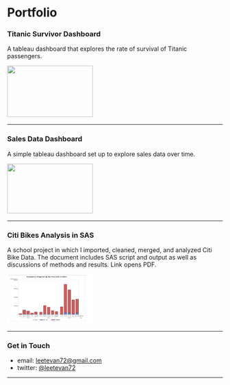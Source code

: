 # Portfolio


    
### Titanic Survivor Dashboard
A tableau dashboard that explores the rate of survival of Titanic passengers.

<a href="https://public.tableau.com/profile/leetevan72#!/vizhome/titanicsurvival_15739544718620/Dashboard1"
target="_blank">
<img src="https://github.com/leetevan72/leetevan72.github.io/blob/master/images/screengrabimg.PNG?raw=true" height = "120" width = "200"/>
 </a>
 
---

### Sales Data Dashboard
A simple tableau dashboard set up to explore sales data over time.

<a href="https://public.tableau.com/profile/leetevan72#!/vizhome/SalesDashboard_15740082320880/Dashboard1"
target="_blank">
<img src="https://github.com/leetevan72/leetevan72.github.io/blob/master/images/salesdataimg.png?raw=true" height = "116" width = "200"/>
</a>

---  

### Citi Bikes Analysis in SAS
A school project in which I imported, cleaned, merged, and analyzed Citi Bike Data. The document includes SAS script and output as well as discussions of methods and results. Link opens PDF.

<a href="pdf/Module7FinalProject-converted.pdf"
target="_blank">
<img src="images/sasSnap.PNG" height = "116" width = "200"/>
</a>

---

### Get in Touch

- email: leetevan72@gmail.com
- twitter: <a href="https://twitter.com/leetevan72">@leetevan72</a> 

---




